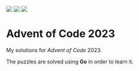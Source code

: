 ![](https://img.shields.io/badge/day%20📅-6-blue)
![](https://img.shields.io/badge/stars%20⭐-3-yellow)
![](https://img.shields.io/badge/days%20completed-1-red)

# Advent of Code 2023

My solutions for *Advent of Code* 2023.

The puzzles are solved using **Go** in order to learn it.
